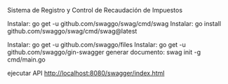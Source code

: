 Sistema de Registro y Control de Recaudación de Impuestos

Instalar: go get -u github.com/swaggo/swag/cmd/swag
Instalar: go install github.com/swaggo/swag/cmd/swag@latest

Instalar: go get -u github.com/swaggo/files
Instalar: go get -u github.com/swaggo/gin-swagger
generar documento: swag init -g cmd/main.go

ejecutar API <http://localhost:8080/swagger/index.html>
